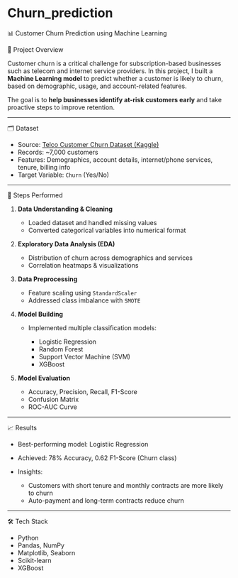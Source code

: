 # Churn_prediction

📊 Customer Churn Prediction using Machine Learning

📌 Project Overview

Customer churn is a critical challenge for subscription-based businesses such as telecom and internet service providers.
In this project, I built a **Machine Learning model** to predict whether a customer is likely to churn, based on demographic, usage, and account-related features.

The goal is to **help businesses identify at-risk customers early** and take proactive steps to improve retention.

---

🗂 Dataset

* Source: [Telco Customer Churn Dataset (Kaggle)](https://www.kaggle.com/blastchar/telco-customer-churn)
* Records: \~7,000 customers
* Features: Demographics, account details, internet/phone services, tenure, billing info
* Target Variable: `Churn` (Yes/No)

---
 🔑 Steps Performed

1. **Data Understanding & Cleaning**

   * Loaded dataset and handled missing values
   * Converted categorical variables into numerical format

2. **Exploratory Data Analysis (EDA)**

   * Distribution of churn across demographics and services
   * Correlation heatmaps & visualizations

3. **Data Preprocessing**

   * Feature scaling using `StandardScaler`
   * Addressed class imbalance with `SMOTE`

4. **Model Building**

   * Implemented multiple classification models:

     * Logistic Regression
     * Random Forest
     * Support Vector Machine (SVM)
     * XGBoost

5. **Model Evaluation**

   * Accuracy, Precision, Recall, F1-Score
   * Confusion Matrix
   * ROC-AUC Curve

---

📈 Results

* Best-performing model: Logistiic Regression
* Achieved: 78% Accuracy, 0.62 F1-Score (Churn class)
* Insights:

  * Customers with short tenure and monthly contracts are more likely to churn
  * Auto-payment and long-term contracts reduce churn

---

 🛠 Tech Stack

* Python
* Pandas, NumPy
* Matplotlib, Seaborn
* Scikit-learn
* XGBoost



